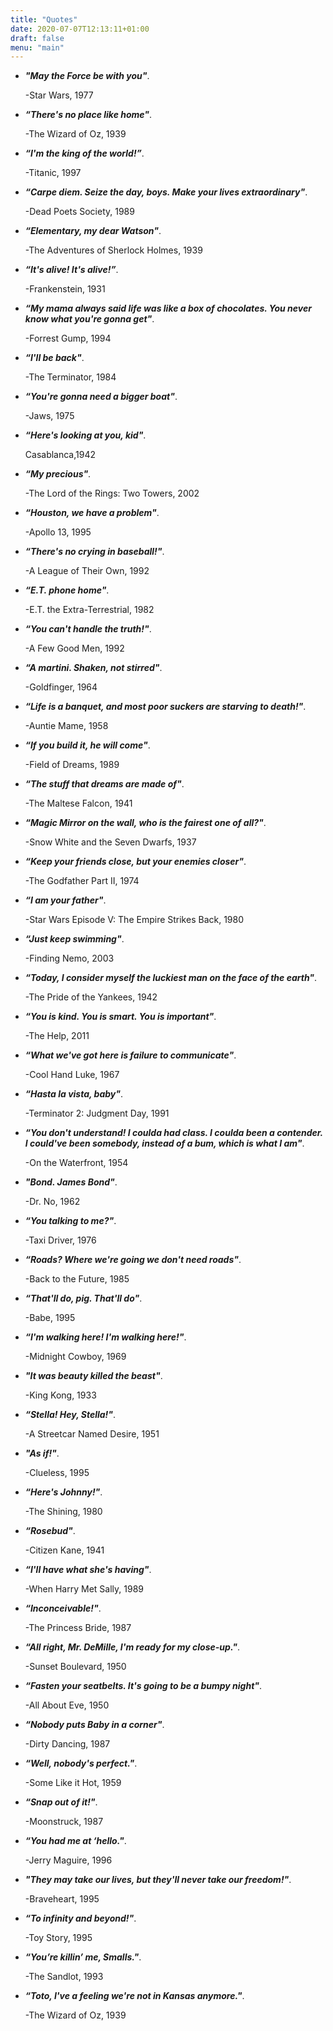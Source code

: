 ```yaml
---
title: "Quotes"
date: 2020-07-07T12:13:11+01:00
draft: false
menu: "main"
---
```

<div class="tl f2 lh-copy b i fl">

- _**"May the Force be with you"**_.

     -Star Wars, 1977



- _**“There's no place like home"**_.

     -The Wizard of Oz, 1939



- _**“I'm the king of the world!”**_.

     -Titanic, 1997



- _**“Carpe diem. Seize the day, boys. Make your lives extraordinary"**_. 
  
     -Dead Poets Society, 1989



- _**“Elementary, my dear Watson"**_.

     -The Adventures of Sherlock Holmes, 1939



-  _**“It's alive! It's alive!”**_.

     -Frankenstein, 1931



- _**“My mama always said life was like a box of chocolates. You never know what you're gonna get"**_.

     -Forrest Gump, 1994



- _**“I'll be back"**_.

     -The Terminator, 1984



- _**“You're gonna need a bigger boat"**_.
 
     -Jaws, 1975



- _**“Here's looking at you, kid"**_.

     Casablanca,1942



- _**“My precious"**_.

     -The Lord of the Rings: Two Towers, 2002



- _**“Houston, we have a problem"**_.

     -Apollo 13, 1995



- _**“There's no crying in baseball!"**_.

     -A League of Their Own, 1992



- _**“E.T. phone home"**_.

     -E.T. the Extra-Terrestrial, 1982



- _**“You can't handle the truth!"**_.

     -A Few Good Men, 1992



- _**“A martini. Shaken, not stirred"**_.

     -Goldfinger, 1964



- _**“Life is a banquet, and most poor suckers are starving to death!"**_.

     -Auntie Mame, 1958



- _**“If you build it, he will come"**_.

     -Field of Dreams, 1989



- _**“The stuff that dreams are made of"**_.

     -The Maltese Falcon, 1941



- _**“Magic Mirror on the wall, who is the fairest one of all?"**_.

     -Snow White and the Seven Dwarfs, 1937



- _**“Keep your friends close, but your enemies closer"**_.

     -The Godfather Part II, 1974



- _**“I am your father"**_.

     -Star Wars Episode V: The Empire Strikes Back, 1980



- _**“Just keep swimming"**_.

     -Finding Nemo, 2003



- _**“Today, I consider myself the luckiest man on the face of the earth"**_.

     -The Pride of the Yankees, 1942



- _**“You is kind. You is smart. You is important"**_.

     -The Help, 2011



- _**“What we've got here is failure to communicate"**_.

     -Cool Hand Luke, 1967



- _**“Hasta la vista, baby"**_.

     -Terminator 2: Judgment Day, 1991



- _**“You don't understand! I coulda had class. I coulda been a contender. I could've been somebody, instead of a bum, which is what I am"**_.

     -On the Waterfront, 1954



- _**"Bond. James Bond"**_.

     -Dr. No, 1962



- _**“You talking to me?"**_.

     -Taxi Driver, 1976



- _**“Roads? Where we're going we don't need roads"**_.

     -Back to the Future, 1985



- _**“That'll do, pig. That'll do"**_.

     -Babe, 1995



- _**“I'm walking here! I'm walking here!"**_.

     -Midnight Cowboy, 1969



- _**"It was beauty killed the beast"**_.

     -King Kong, 1933



- _**“Stella! Hey, Stella!"**_.

     -A Streetcar Named Desire, 1951



- _**"As if!"**_.

     -Clueless, 1995



- _**“Here's Johnny!"**_.

     -The Shining, 1980



- _**“Rosebud"**_.

     -Citizen Kane, 1941



- _**“I'll have what she's having"**_.

     -When Harry Met Sally, 1989



- _**“Inconceivable!"**_.

     -The Princess Bride, 1987



- _**“All right, Mr. DeMille, I'm ready for my close-up."**_.

     -Sunset Boulevard, 1950



- _**“Fasten your seatbelts. It's going to be a bumpy night"**_.

     -All About Eve, 1950



- _**“Nobody puts Baby in a corner"**_.

     -Dirty Dancing, 1987



- _**“Well, nobody's perfect."**_.

     -Some Like it Hot, 1959



- _**“Snap out of it!"**_.

     -Moonstruck, 1987



- _**“You had me at ‘hello."**_.

     -Jerry Maguire, 1996



- _**"They may take our lives, but they'll never take our freedom!"**_.

     -Braveheart, 1995



- _**“To infinity and beyond!"**_.

     -Toy Story, 1995



- _**“You’re killin’ me, Smalls."**_.

     -The Sandlot, 1993



- _**“Toto, I've a feeling we're not in Kansas anymore."**_.

     -The Wizard of Oz, 1939

     </div>